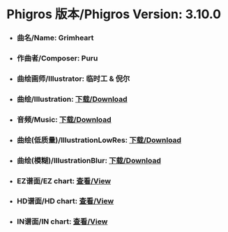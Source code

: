 
# Phigros 版本/Phigros Version:  3.10.0

- ### __曲名/Name:  Grimheart__

- ### __作曲者/Composer:  Puru__

- ### __曲绘画师/Illustrator:  临时工 & 倪尔__

- ### __曲绘/Illustration:  [下载/Download](https://github.com/Po6647A/PAR/releases/download/3.10.0/1038.png)__

- ### __音频/Music:  [下载/Download](https://github.com/Po6647A/PAR/releases/download/3.10.0/1658.ogg)__

- ### __曲绘(低质量)/IllustrationLowRes:  [下载/Download](https://github.com/Po6647A/PAR/releases/download/3.10.0/1530.png)__

- ### __曲绘(模糊)/IllustrationBlur:  [下载/Download](https://github.com/Po6647A/PAR/releases/download/3.10.0/1284.png)__


- ### __EZ谱面/EZ chart:  [查看/View](./EZ.json/index.html)__

- ### __HD谱面/HD chart:  [查看/View](./HD.json/index.html)__

- ### __IN谱面/IN chart:  [查看/View](./IN.json/index.html)__
